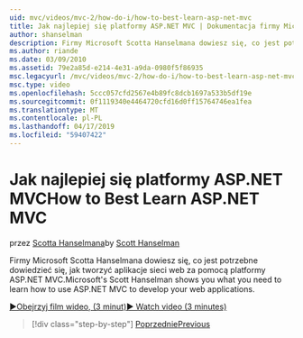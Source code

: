 ```yaml
---
uid: mvc/videos/mvc-2/how-do-i/how-to-best-learn-asp-net-mvc
title: Jak najlepiej się platformy ASP.NET MVC | Dokumentacja firmy Microsoft
author: shanselman
description: Firmy Microsoft Scotta Hanselmana dowiesz się, co jest potrzebne dowiedzieć się, jak tworzyć aplikacje sieci web za pomocą platformy ASP.NET MVC.
ms.author: riande
ms.date: 03/09/2010
ms.assetid: 79e2a85d-e214-4e31-a9da-0980f5f86935
msc.legacyurl: /mvc/videos/mvc-2/how-do-i/how-to-best-learn-asp-net-mvc
msc.type: video
ms.openlocfilehash: 5ccc057cfd2567e4b89fc8dcb1697a533b5df19e
ms.sourcegitcommit: 0f1119340e4464720cfd16d0ff15764746ea1fea
ms.translationtype: MT
ms.contentlocale: pl-PL
ms.lasthandoff: 04/17/2019
ms.locfileid: "59407422"
---
```

# <a name="how-to-best-learn-aspnet-mvc"></a><span data-ttu-id="22ea3-103">Jak najlepiej się platformy ASP.NET MVC</span><span class="sxs-lookup"><span data-stu-id="22ea3-103">How to Best Learn ASP.NET MVC</span></span>

<span data-ttu-id="22ea3-104">przez [Scotta Hanselmana](https://github.com/shanselman)</span><span class="sxs-lookup"><span data-stu-id="22ea3-104">by [Scott Hanselman](https://github.com/shanselman)</span></span>

<span data-ttu-id="22ea3-105">Firmy Microsoft Scotta Hanselmana dowiesz się, co jest potrzebne dowiedzieć się, jak tworzyć aplikacje sieci web za pomocą platformy ASP.NET MVC.</span><span class="sxs-lookup"><span data-stu-id="22ea3-105">Microsoft's Scott Hanselman shows you what you need to learn how to use ASP.NET MVC to develop your web applications.</span></span>

[<span data-ttu-id="22ea3-106">&#9654;Obejrzyj film wideo, (3 minut)</span><span class="sxs-lookup"><span data-stu-id="22ea3-106">&#9654; Watch video (3 minutes)</span></span>](https://channel9.msdn.com/Blogs/ASP-NET-Site-Videos/how-to-best-learn-asp-net-mvc)

> [!div class="step-by-step"]
> [<span data-ttu-id="22ea3-107">Poprzednie</span><span class="sxs-lookup"><span data-stu-id="22ea3-107">Previous</span></span>](5-minute-introduction-to-aspnet-mvc.md)
